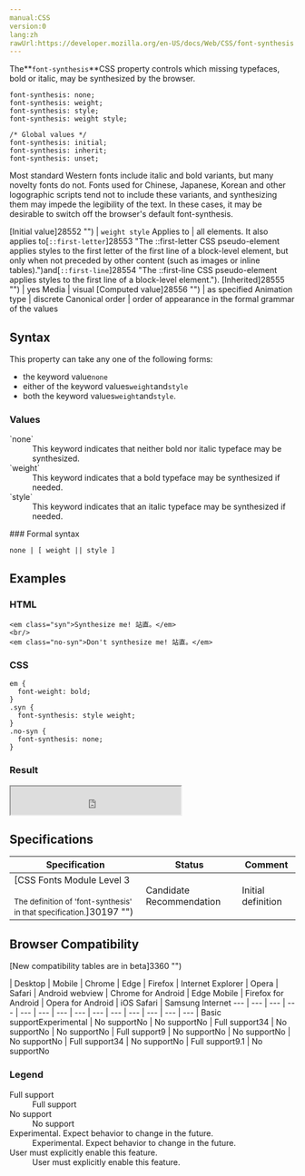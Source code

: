 ```yaml
---
manual:CSS
version:0
lang:zh
rawUrl:https://developer.mozilla.org/en-US/docs/Web/CSS/font-synthesis
---
```






The**`font-synthesis`**CSS property controls which missing typefaces, bold or italic, may be synthesized by the browser.


```
font-synthesis: none;
font-synthesis: weight;
font-synthesis: style;
font-synthesis: weight style;

/* Global values */
font-synthesis: initial;
font-synthesis: inherit;
font-synthesis: unset;
```


Most standard Western fonts include italic and bold variants, but many novelty fonts do not. Fonts used for Chinese, Japanese, Korean and other logographic scripts tend not to include these variants, and synthesizing them may impede the legibility of the text. In these cases, it may be desirable to switch off the browser&#39;s default font-synthesis.


[Initial value]28552 "") | `weight style` 
Applies to | all elements. It also applies to[`::first-letter`]28553 "The ::first-letter CSS pseudo-element applies styles to the first letter of the first line of a block-level element, but only when not preceded by other content (such as images or inline tables).")and[`::first-line`]28554 "The ::first-line CSS pseudo-element applies styles to the first line of a block-level element."). 
[Inherited]28555 "") | yes 
Media | visual 
[Computed value]28556 "") | as specified 
Animation type | discrete 
Canonical order | order of appearance in the formal grammar of the values 


## Syntax<a name="Syntax"></a>


This property can take any one of the following forms:


* the keyword value`none`
* either of the keyword values`weight`and`style`
* both the keyword values`weight`and`style`.

### Values<a name="Values"></a>
<dl><dt id=''>`none`</dt><dd>This keyword indicates that neither bold nor italic typeface may be synthesized.</dd><dt id=''>`weight`</dt><dd>This keyword indicates that a bold typeface may be synthesized if needed.</dd><dt id=''>`style`</dt><dd>This keyword indicates that an italic typeface may be synthesized if needed.</dd></dl>
### Formal syntax<a name="Formal_syntax"></a>

```
none | [ weight || style ]
```

## Examples<a name="Examples"></a>

### HTML<a name="HTML"></a>

```
<em class="syn">Synthesize me! 站直。</em>
<br/>
<em class="no-syn">Don't synthesize me! 站直。</em>
```

### CSS<a name="CSS"></a>

```
em {
  font-weight: bold;
}
.syn {
  font-synthesis: style weight;
}
.no-syn {
  font-synthesis: none;
}
```

### Result<a name="Result"></a>


<iframe src='https://mdn.mozillademos.org/en-US/docs/Web/CSS/font-synthesis$samples/Examples?revision=1321490' width='null' height='50'></iframe>



## Specifications<a name="Specifications"></a>

Specification | Status | Comment 
 ---  |  ---  |  ---  | 
[CSS Fonts Module Level 3<br></br><small>The definition of &#39;font-synthesis&#39; in that specification.</small>]30197 "") | Candidate Recommendation | Initial definition 


## Browser Compatibility<a name="Browser_Compatibility"></a>
[New compatibility tables are in beta<i></i>]3360 "")

 | <abbr>Desktop<i></i></abbr> | <abbr>Mobile<i></i></abbr> 
 | <abbr>Chrome<i></i></abbr> | <abbr>Edge<i></i></abbr> | <abbr>Firefox<i></i></abbr> | <abbr>Internet Explorer<i></i></abbr> | <abbr>Opera<i></i></abbr> | <abbr>Safari<i></i></abbr> | <abbr>Android webview<i></i></abbr> | <abbr>Chrome for Android<i></i></abbr> | <abbr>Edge Mobile<i></i></abbr> | <abbr>Firefox for Android<i></i></abbr> | <abbr>Opera for Android<i></i></abbr> | <abbr>iOS Safari<i></i></abbr> | <abbr>Samsung Internet<i></i></abbr> 
 ---  |  ---  |  ---  |  ---  |  ---  |  ---  |  ---  |  ---  |  ---  |  ---  |  ---  |  ---  |  ---  |  ---  | 
Basic support<abbr>Experimental<i></i></abbr> | <abbr>No support</abbr>No | <abbr>No support</abbr>No | <abbr>Full support</abbr>34 | <abbr>No support</abbr>No | <abbr>No support</abbr>No | <abbr>Full support</abbr>9 | <abbr>No support</abbr>No | <abbr>No support</abbr>No | <abbr>No support</abbr>No | <abbr>Full support</abbr>34 | <abbr>No support</abbr>No | <abbr>Full support</abbr>9.1 | <abbr>No support</abbr>No 


### Legend<a name="Legend"></a>
<dl><dt id=''><abbr>Full support</abbr></dt><dd>Full support</dd><dt id=''><abbr>No support</abbr></dt><dd>No support</dd><dt id=''><abbr>Experimental. Expect behavior to change in the future.<i></i></abbr></dt><dd>Experimental. Expect behavior to change in the future.</dd><dt id=''><abbr>User must explicitly enable this feature.<i></i></abbr></dt><dd>User must explicitly enable this feature.</dd></dl>



